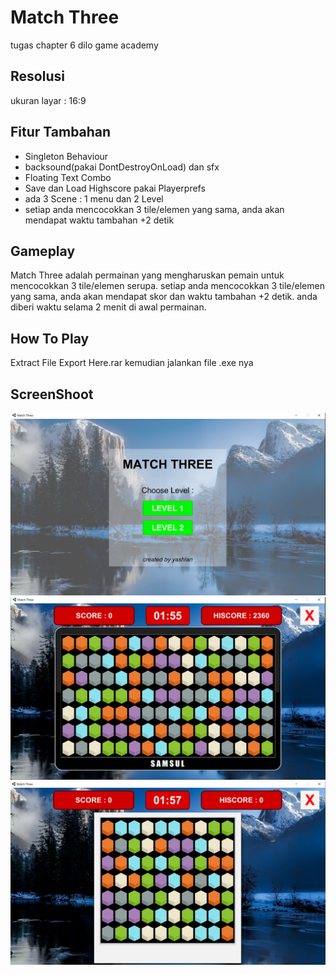  # Match Three
 tugas chapter 6 dilo game academy
 
 ## Resolusi
 ukuran layar : 16:9
 
 ## Fitur Tambahan
 - Singleton Behaviour
 - backsound(pakai DontDestroyOnLoad) dan sfx
 - Floating Text Combo
 - Save dan Load Highscore pakai Playerprefs
 - ada 3 Scene : 1 menu dan 2 Level
 - setiap anda mencocokkan 3 tile/elemen yang sama, anda akan mendapat waktu tambahan +2 detik

## Gameplay
Match Three adalah permainan yang mengharuskan pemain untuk mencocokkan 3 tile/elemen serupa. setiap anda mencocokkan 3 tile/elemen yang sama, anda akan mendapat skor dan waktu tambahan +2 detik. anda diberi waktu selama 2 menit di awal permainan.

## How To Play
Extract File Export Here.rar kemudian jalankan file .exe nya

## ScreenShoot
![](https://github.com/yashlan/Match-Three/blob/main/ss/ss1.png) <br>
![](https://github.com/yashlan/Match-Three/blob/main/ss/ss3.png) <br>
![](https://github.com/yashlan/Match-Three/blob/main/ss/ss2.png)
